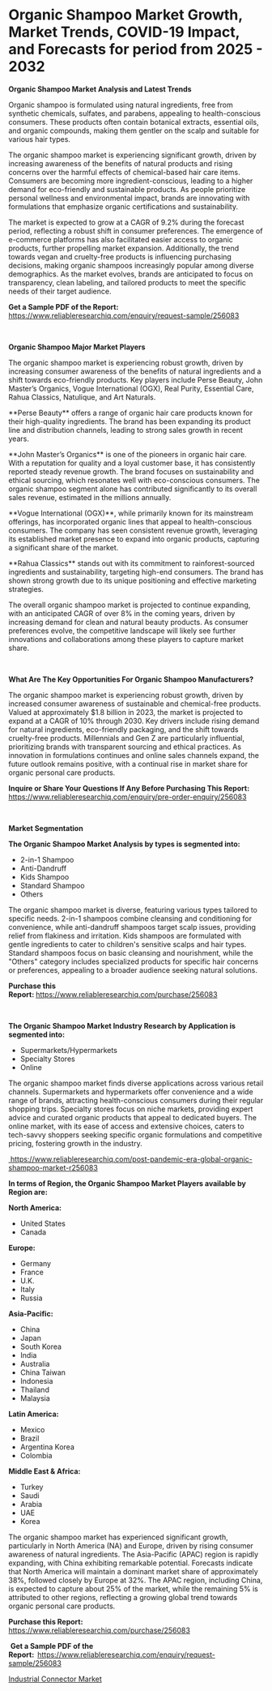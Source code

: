 <p><h1>Organic Shampoo Market Growth, Market Trends, COVID-19 Impact, and Forecasts for period from 2025 - 2032</h1></p><p><strong>Organic Shampoo Market Analysis and Latest Trends</strong></p>
<p><p>Organic shampoo is formulated using natural ingredients, free from synthetic chemicals, sulfates, and parabens, appealing to health-conscious consumers. These products often contain botanical extracts, essential oils, and organic compounds, making them gentler on the scalp and suitable for various hair types. </p><p>The organic shampoo market is experiencing significant growth, driven by increasing awareness of the benefits of natural products and rising concerns over the harmful effects of chemical-based hair care items. Consumers are becoming more ingredient-conscious, leading to a higher demand for eco-friendly and sustainable products. As people prioritize personal wellness and environmental impact, brands are innovating with formulations that emphasize organic certifications and sustainability.</p><p>The market is expected to grow at a CAGR of 9.2% during the forecast period, reflecting a robust shift in consumer preferences. The emergence of e-commerce platforms has also facilitated easier access to organic products, further propelling market expansion. Additionally, the trend towards vegan and cruelty-free products is influencing purchasing decisions, making organic shampoos increasingly popular among diverse demographics. As the market evolves, brands are anticipated to focus on transparency, clean labeling, and tailored products to meet the specific needs of their target audience.</p></p>
<p><strong>Get a Sample PDF of the Report:&nbsp;</strong> <a href="https://www.reliableresearchiq.com/enquiry/request-sample/256083?utm_campaign=3461&utm_medium=2&utm_source=Github&utm_content=ia&utm_term=30032025&utm_id=organic-shampoo">https://www.reliableresearchiq.com/enquiry/request-sample/256083</a></p>
<p>&nbsp;</p>
<p><strong>Organic Shampoo Major Market Players</strong></p>
<p><p>The organic shampoo market is experiencing robust growth, driven by increasing consumer awareness of the benefits of natural ingredients and a shift towards eco-friendly products. Key players include Perse Beauty, John Master’s Organics, Vogue International (OGX), Real Purity, Essential Care, Rahua Classics, Natulique, and Art Naturals.</p><p>**Perse Beauty** offers a range of organic hair care products known for their high-quality ingredients. The brand has been expanding its product line and distribution channels, leading to strong sales growth in recent years. </p><p>**John Master’s Organics** is one of the pioneers in organic hair care. With a reputation for quality and a loyal customer base, it has consistently reported steady revenue growth. The brand focuses on sustainability and ethical sourcing, which resonates well with eco-conscious consumers. The organic shampoo segment alone has contributed significantly to its overall sales revenue, estimated in the millions annually.</p><p>**Vogue International (OGX)**, while primarily known for its mainstream offerings, has incorporated organic lines that appeal to health-conscious consumers. The company has seen consistent revenue growth, leveraging its established market presence to expand into organic products, capturing a significant share of the market.</p><p>**Rahua Classics** stands out with its commitment to rainforest-sourced ingredients and sustainability, targeting high-end consumers. The brand has shown strong growth due to its unique positioning and effective marketing strategies.</p><p>The overall organic shampoo market is projected to continue expanding, with an anticipated CAGR of over 8% in the coming years, driven by increasing demand for clean and natural beauty products. As consumer preferences evolve, the competitive landscape will likely see further innovations and collaborations among these players to capture market share.</p></p>
<p>&nbsp;</p>
<p><strong>What Are The Key Opportunities For Organic Shampoo Manufacturers?</strong></p>
<p><p>The organic shampoo market is experiencing robust growth, driven by increased consumer awareness of sustainable and chemical-free products. Valued at approximately $1.8 billion in 2023, the market is projected to expand at a CAGR of 10% through 2030. Key drivers include rising demand for natural ingredients, eco-friendly packaging, and the shift towards cruelty-free products. Millennials and Gen Z are particularly influential, prioritizing brands with transparent sourcing and ethical practices. As innovation in formulations continues and online sales channels expand, the future outlook remains positive, with a continual rise in market share for organic personal care products.</p></p>
<p><strong>Inquire or Share Your Questions If Any Before Purchasing This Report:</strong> <a href="https://www.reliableresearchiq.com/enquiry/pre-order-enquiry/256083?utm_campaign=3461&utm_medium=2&utm_source=Github&utm_content=ia&utm_term=30032025&utm_id=organic-shampoo">https://www.reliableresearchiq.com/enquiry/pre-order-enquiry/256083</a></p>
<p>&nbsp;</p>
<p><strong>Market Segmentation</strong></p>
<p><strong>The Organic Shampoo Market Analysis by types is segmented into:</strong></p>
<p><ul><li>2-in-1 Shampoo</li><li>Anti-Dandruff</li><li>Kids Shampoo</li><li>Standard Shampoo</li><li>Others</li></ul></p>
<p><p>The organic shampoo market is diverse, featuring various types tailored to specific needs. 2-in-1 shampoos combine cleansing and conditioning for convenience, while anti-dandruff shampoos target scalp issues, providing relief from flakiness and irritation. Kids shampoos are formulated with gentle ingredients to cater to children's sensitive scalps and hair types. Standard shampoos focus on basic cleansing and nourishment, while the "Others" category includes specialized products for specific hair concerns or preferences, appealing to a broader audience seeking natural solutions.</p></p>
<p><strong>Purchase this Report:&nbsp;</strong><a href="https://www.reliableresearchiq.com/purchase/256083?utm_campaign=3461&utm_medium=2&utm_source=Github&utm_content=ia&utm_term=30032025&utm_id=organic-shampoo">https://www.reliableresearchiq.com/purchase/256083</a></p>
<p>&nbsp;</p>
<p><strong>The Organic Shampoo Market Industry Research by Application is segmented into:</strong></p>
<p><ul><li>Supermarkets/Hypermarkets</li><li>Specialty Stores</li><li>Online</li></ul></p>
<p><p>The organic shampoo market finds diverse applications across various retail channels. Supermarkets and hypermarkets offer convenience and a wide range of brands, attracting health-conscious consumers during their regular shopping trips. Specialty stores focus on niche markets, providing expert advice and curated organic products that appeal to dedicated buyers. The online market, with its ease of access and extensive choices, caters to tech-savvy shoppers seeking specific organic formulations and competitive pricing, fostering growth in the industry.</p></p>
<p><a href="https://www.reliableresearchiq.com/post-pandemic-era-global-organic-shampoo-market-r256083?utm_campaign=3461&utm_medium=2&utm_source=Github&utm_content=ia&utm_term=30032025&utm_id=organic-shampoo">&nbsp;https://www.reliableresearchiq.com/post-pandemic-era-global-organic-shampoo-market-r256083</a></p>
<p><strong>In terms of Region, the Organic Shampoo Market Players available by Region are:</strong></p>
<p>
    <p> <strong> North America: </strong>
        <ul>
            <li>United States</li>
            <li>Canada</li>
        </ul>
        </p> 
    <p> <strong> Europe: </strong>
        <ul>
            <li>Germany</li>
            <li>France</li>
            <li>U.K.</li>
            <li>Italy</li>
            <li>Russia</li>
        </ul>
        </p> 
    <p> <strong> Asia-Pacific: </strong>
        <ul>
            <li>China</li>
            <li>Japan</li>
            <li>South Korea</li>
            <li>India</li>
            <li>Australia</li>
            <li>China Taiwan</li>
            <li>Indonesia</li>
            <li>Thailand</li>
            <li>Malaysia</li>
        </ul>
        </p> 
    <p> <strong> Latin America: </strong>
        <ul>
            <li>Mexico</li>
            <li>Brazil</li>
            <li>Argentina Korea</li>
            <li>Colombia</li>
        </ul>
        </p> 
    <p> <strong> Middle East & Africa: </strong>
        <ul>
            <li>Turkey</li>
            <li>Saudi</li>
            <li>Arabia</li>
            <li>UAE</li>
            <li>Korea</li>
        </ul>
    </p>
    </p>
<p><p>The organic shampoo market has experienced significant growth, particularly in North America (NA) and Europe, driven by rising consumer awareness of natural ingredients. The Asia-Pacific (APAC) region is rapidly expanding, with China exhibiting remarkable potential. Forecasts indicate that North America will maintain a dominant market share of approximately 38%, followed closely by Europe at 32%. The APAC region, including China, is expected to capture about 25% of the market, while the remaining 5% is attributed to other regions, reflecting a growing global trend towards organic personal care products.</p></p>
<p><strong>Purchase this Report: </strong><a href="https://www.reliableresearchiq.com/purchase/256083?utm_campaign=3461&utm_medium=2&utm_source=Github&utm_content=ia&utm_term=30032025&utm_id=organic-shampoo">https://www.reliableresearchiq.com/purchase/256083</a></p>
<p>&nbsp;<strong>Get a Sample PDF of the Report:&nbsp;&nbsp;</strong><a href="https://www.reliableresearchiq.com/enquiry/request-sample/256083?utm_campaign=3461&utm_medium=2&utm_source=Github&utm_content=ia&utm_term=30032025&utm_id=organic-shampoo">https://www.reliableresearchiq.com/enquiry/request-sample/256083</a></p>
<p><strong></strong></p>
<p><p><a href="https://github.com/kukolkasimo5/Market-Research-Report-List-1/blob/main/industrial-connector-market.md?utm_campaign=3461&utm_medium=2&utm_source=Github&utm_content=ia&utm_term=30032025&utm_id=organic-shampoo">Industrial Connector Market</a></p></p>